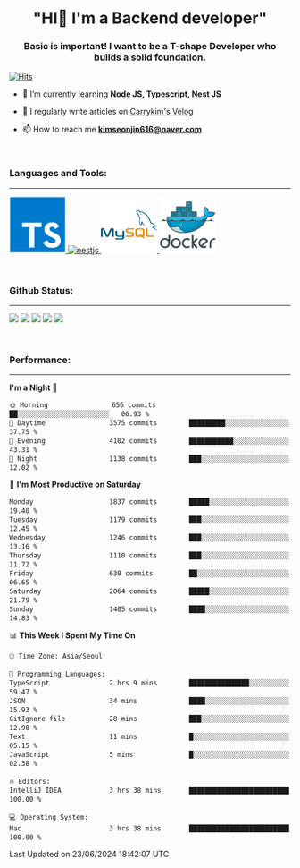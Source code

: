 <h1 align="center">"HI👋 I'm a Backend developer" </h1>
<h3 align="center">Basic is important! I want to be a T-shape Developer who builds a solid foundation.</h3>

[![Hits](https://hits.seeyoufarm.com/api/count/incr/badge.svg?url=https%3A%2F%2Fgithub.com%2Fgimseonjin&count_bg=%2318BFE5&title_bg=%23555555&icon=ko-fi.svg&icon_color=%23E7E7E7&title=hits&edge_flat=false)](https://hits.seeyoufarm.com)

- 🌱 I’m currently learning **Node JS, Typescript, Nest JS**

- 📝 I regularly write articles on [Carrykim's Velog](https://velog.io/@carrykim)

- 📫 How to reach me **kimseonjin616@naver.com**

<br/>

<h3 align="left">Languages and Tools:</h3>

***

<p align="left"> 
 <a href="https://www.typescriptlang.org/" target="_blank" rel="noreferrer"> <img src="https://raw.githubusercontent.com/devicons/devicon/master/icons/typescript/typescript-original.svg" alt="typescript" width="20%" height="20%"/> </a>
<a href="https://nestjs.com/" target="_blank" rel="noreferrer"> <img src="https://docs.nestjs.com/assets/logo-small.svg" alt="nestjs" width="20%" height="20%"/> </a> 
<a href="https://www.mysql.com/" target="_blank" rel="noreferrer"> <img src="https://raw.githubusercontent.com/devicons/devicon/master/icons/mysql/mysql-original-wordmark.svg" alt="mysql" width="20%" height="20%"/>  </a>
 <a href="https://www.docker.com/" target="_blank" rel="noreferrer"> <img src="https://raw.githubusercontent.com/devicons/devicon/master/icons/docker/docker-original-wordmark.svg" alt="docker" width="20%" height="20%"/> </a>
 </p>
</p>

<br/>

<h3 align="left">Github Status:</h3>

***

![](http://github-profile-summary-cards.vercel.app/api/cards/profile-details?username=gimseonjin&theme=nord_bright)
![](http://github-profile-summary-cards.vercel.app/api/cards/repos-per-language?username=gimseonjin&theme=nord_bright)
![](http://github-profile-summary-cards.vercel.app/api/cards/most-commit-language?username=gimseonjin&theme=nord_bright)
![](http://github-profile-summary-cards.vercel.app/api/cards/stats?username=gimseonjin&theme=nord_bright)
![](http://github-profile-summary-cards.vercel.app/api/cards/productive-time?username=gimseonjin&theme=nord_bright&utcOffset=8)


<br/>

<h3 align="left">Performance:</h3>

***

<!--START_SECTION:waka-->
**I'm a Night 🦉** 

```text
🌞 Morning                656 commits         ██░░░░░░░░░░░░░░░░░░░░░░░   06.93 % 
🌆 Daytime                3575 commits        █████████░░░░░░░░░░░░░░░░   37.75 % 
🌃 Evening                4102 commits        ███████████░░░░░░░░░░░░░░   43.31 % 
🌙 Night                  1138 commits        ███░░░░░░░░░░░░░░░░░░░░░░   12.02 % 
```
📅 **I'm Most Productive on Saturday** 

```text
Monday                   1837 commits        █████░░░░░░░░░░░░░░░░░░░░   19.40 % 
Tuesday                  1179 commits        ███░░░░░░░░░░░░░░░░░░░░░░   12.45 % 
Wednesday                1246 commits        ███░░░░░░░░░░░░░░░░░░░░░░   13.16 % 
Thursday                 1110 commits        ███░░░░░░░░░░░░░░░░░░░░░░   11.72 % 
Friday                   630 commits         ██░░░░░░░░░░░░░░░░░░░░░░░   06.65 % 
Saturday                 2064 commits        █████░░░░░░░░░░░░░░░░░░░░   21.79 % 
Sunday                   1405 commits        ████░░░░░░░░░░░░░░░░░░░░░   14.83 % 
```


📊 **This Week I Spent My Time On** 

```text
🕑︎ Time Zone: Asia/Seoul

💬 Programming Languages: 
TypeScript               2 hrs 9 mins        ███████████████░░░░░░░░░░   59.47 % 
JSON                     34 mins             ████░░░░░░░░░░░░░░░░░░░░░   15.93 % 
GitIgnore file           28 mins             ███░░░░░░░░░░░░░░░░░░░░░░   12.98 % 
Text                     11 mins             █░░░░░░░░░░░░░░░░░░░░░░░░   05.15 % 
JavaScript               5 mins              █░░░░░░░░░░░░░░░░░░░░░░░░   02.38 % 

🔥 Editors: 
IntelliJ IDEA            3 hrs 38 mins       █████████████████████████   100.00 % 

💻 Operating System: 
Mac                      3 hrs 38 mins       █████████████████████████   100.00 % 
```


 Last Updated on 23/06/2024 18:42:07 UTC
<!--END_SECTION:waka-->

<div align="center">
  

